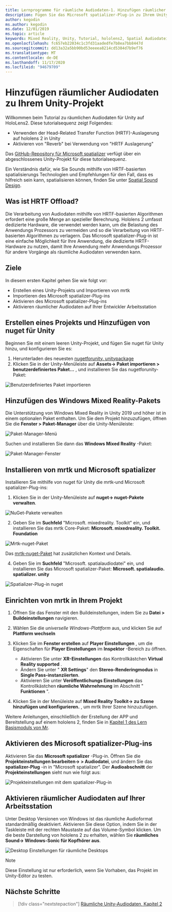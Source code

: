 ```yaml
---
title: Lernprogramme für räumliche Audiodaten-1. Hinzufügen räumlicher Audiodaten zu Ihrem Projekt
description: Fügen Sie das Microsoft spatializer-Plug-in zu Ihrem Unity-Projekt hinzu, um auf hololens 2 HRTF Hardware Offload zuzugreifen.
author: kegodin
ms.author: kegodin
ms.date: 12/01/2019
ms.topic: article
keywords: Mixed Reality, Unity, Tutorial, hololens2, Spatial Audiodatei, mrtk, Mixed Reality Toolkit, UWP, Windows 10, HRTF, Head-Related Transfer Function, Reverb, Microsoft spatializer
ms.openlocfilehash: fc657eb22034c1c3fd31aadedfe7b8ea7bb8447d
ms.sourcegitcommit: dd13a32a5bb90bd53eeeea8214cd5384d7b9ef76
ms.translationtype: MT
ms.contentlocale: de-DE
ms.lasthandoff: 11/17/2020
ms.locfileid: "94679709"
---
```

# <a name="adding-spatial-audio-to-your-unity-project"></a>Hinzufügen räumlicher Audiodaten zu Ihrem Unity-Projekt

Willkommen beim Tutorial zu räumlichen Audiodaten für Unity auf HoloLens2. Diese tutorialsequenz zeigt Folgendes:
* Verwenden der Head-Related Transfer Function (HRTF)-Auslagerung auf hololens 2 in Unity
* Aktivieren von "Reverb" bei Verwendung von "HRTF Auslagerung"

Das [GitHub-Repository für Microsoft spatializer](https://github.com/microsoft/spatialaudio-unity) verfügt über ein abgeschlossenes Unity-Projekt für diese tutorialsequenz. 

Ein Verständnis dafür, wie Sie Sounds mithilfe von HRTF-basierten spatialisierungs Technologien und Empfehlungen für den Fall, dass es hilfreich sein kann, spatialisieren können, finden Sie unter [Spatial Sound Design](https://docs.microsoft.com/windows/mixed-reality/spatial-sound-design).

## <a name="what-is-hrtf-offload"></a>Was ist HRTF Offload?
Die Verarbeitung von Audiodaten mithilfe von HRTF-basierten Algorithmen erfordert eine große Menge an spezieller Berechnung. Hololens 2 umfasst dedizierte Hardware, die verwendet werden kann, um die Belastung des Anwendungs Prozessors zu vermeiden und so die Verarbeitung von HRTF-basierten Algorithmen zu verlagern.  Das Microsoft spatializer-Plug-in ist eine einfache Möglichkeit für Ihre Anwendung, die dedizierte HRTF-Hardware zu nutzen, damit Ihre Anwendung mehr Anwendungs Prozessor für andere Vorgänge als räumliche Audiodaten verwenden kann.

## <a name="objectives"></a>Ziele
In diesem ersten Kapitel gehen Sie wie folgt vor:
* Erstellen eines Unity-Projekts und Importieren von mrtk
* Importieren des Microsoft spatializer-Plug-ins
* Aktivieren des Microsoft spatializer-Plug-ins
* Aktivieren räumlicher Audiodaten auf Ihrer Entwickler Arbeitsstation

## <a name="create-a-project-and-add-nuget-for-unity"></a>Erstellen eines Projekts und Hinzufügen von nuget für Unity
Beginnen Sie mit einem leeren Unity-Projekt, und fügen Sie nuget für Unity hinzu, und konfigurieren Sie es:
1. Herunterladen des neuesten [nugetforunity. unitypackage](https://github.com/GlitchEnzo/NuGetForUnity/releases/latest)
2. Klicken Sie in der Unity-Menüleiste auf **Assets-> Paket importieren > benutzerdefiniertes Paket...** , und installieren Sie das nugetforunity-Paket:

![Benutzerdefiniertes Paket importieren](images/spatial-audio/import-custom-package.png)

## <a name="add-the-windows-mixed-reality-package"></a>Hinzufügen des Windows Mixed Reality-Pakets
Die Unterstützung von Windows Mixed Reality in Unity 2019 und höher ist in einem optionalen Paket enthalten. Um Sie dem Projekt hinzuzufügen, öffnen Sie die **Fenster > Paket-Manager** über die Unity-Menüleiste:

![Paket-Manager-Menü](images/spatial-audio/package-manager-menu.png)

Suchen und installieren Sie dann das **Windows Mixed Reality** -Paket:

![Paket-Manager-Fenster](images/spatial-audio/package-manager-window.png)

## <a name="install-mrtk-and-microsoft-spatializer"></a>Installieren von mrtk und Microsoft spatializer
Installieren Sie mithilfe von nuget für Unity die mrtk-und Microsoft spatializer-Plug-ins:
1. Klicken Sie in der Unity-Menüleiste auf **nuget-> nuget-Pakete verwalten**.

![NuGet-Pakete verwalten](images/spatial-audio/manage-nuget-packages.png)

2. Geben Sie im **Suchfeld** "Microsoft. mixedreality. Toolkit" ein, und installieren Sie das mrtk Core-Paket: **Microsoft. mixedreality. Toolkit. Foundation**

![Mrtk-nuget-Paket](images/spatial-audio/mrtk-nuget-package.png)

Das [mrtk-nuget-Paket](https://microsoft.github.io/MixedRealityToolkit-Unity/Documentation/MRTKNuGetPackage.html) hat zusätzlichen Kontext und Details.

4. Geben Sie im **Suchfeld** "Microsoft. spatialaudiodatei" ein, und installieren Sie das Microsoft spatializer-Paket: **Microsoft. spatialaudio. spatializer. unity**

![Spatializer-Plug-in nuget](images/spatial-audio/spatializer-plugin-nuget.png)

## <a name="set-up-mrtk-in-your-project"></a>Einrichten von mrtk in Ihrem Projekt

1. Öffnen Sie das Fenster mit den Buildeinstellungen, indem Sie zu **Datei > Buildeinstellungen** navigieren.

2. Wählen Sie die _universelle Windows-Plattform_ aus, und klicken Sie auf **Plattform wechseln**

3. Klicken Sie im **Fenster erstellen** auf **Player Einstellungen** , um die Eigenschaften für **Player Einstellungen** im **Inspektor** -Bereich zu öffnen.
    * Aktivieren Sie unter **XR-Einstellungen** das Kontrollkästchen **Virtual Reality supported** .
    * Ändern Sie unter " **XR Settings**" den **Stereo-Renderingmodus** in **Single Pass-instanziierten**.
    * Aktivieren Sie unter **Veröffentlichungs Einstellungen** das Kontrollkästchen **räumliche Wahrnehmung** im Abschnitt " **Funktionen** ".

4. Klicken Sie in der Menüleiste auf **Mixed Reality Toolkit-> zu Szene hinzufügen und konfigurieren.** , um mrtk Ihrer Szene hinzuzufügen.

Weitere Anleitungen, einschließlich der Erstellung der APP und Bereitstellung auf einem hololens 2, finden Sie in [Kapitel 1 des Lern Basismoduls von Mr](../../../mrlearning-base-ch1.md).

## <a name="enable-the-microsoft-spatializer-plugin"></a>Aktivieren des Microsoft spatializer-Plug-ins
Aktivieren Sie das **Microsoft spatializer** -Plug-in. Öffnen Sie die **Projekteinstellungen bearbeiten-> > Audiodatei**, und ändern Sie das **spatializer-Plug** -in in "Microsoft spatializer". Der **Audioabschnitt** der **Projekteinstellungen** sieht nun wie folgt aus:

![Projekteinstellungen mit dem spatializer-Plug-in](images/spatial-audio/project-settings.png)

## <a name="enable-spatial-audio-on-your-workstation"></a>Aktivieren räumlicher Audiodaten auf Ihrer Arbeitsstation
Unter Desktop Versionen von Windows ist das räumliche Audioformat standardmäßig deaktiviert. Aktivieren Sie diese Option, indem Sie in der Taskleiste mit der rechten Maustaste auf das Volume-Symbol klicken. Um die beste Darstellung von hololens 2 zu erhalten, wählen Sie **räumliches Sound-> Windows-Sonic für Kopfhörer aus**.

![Desktop Einstellungen für räumliche Desktops](images/spatial-audio/desktop-audio-settings.png)

> [!NOTE]
> Diese Einstellung ist nur erforderlich, wenn Sie Vorhaben, das Projekt im Unity-Editor zu testen.

## <a name="next-steps"></a>Nächste Schritte

> [!div class="nextstepaction"]
> [Räumliche Unity-Audiodaten, Kapitel 2](unity-spatial-audio-ch2.md)

